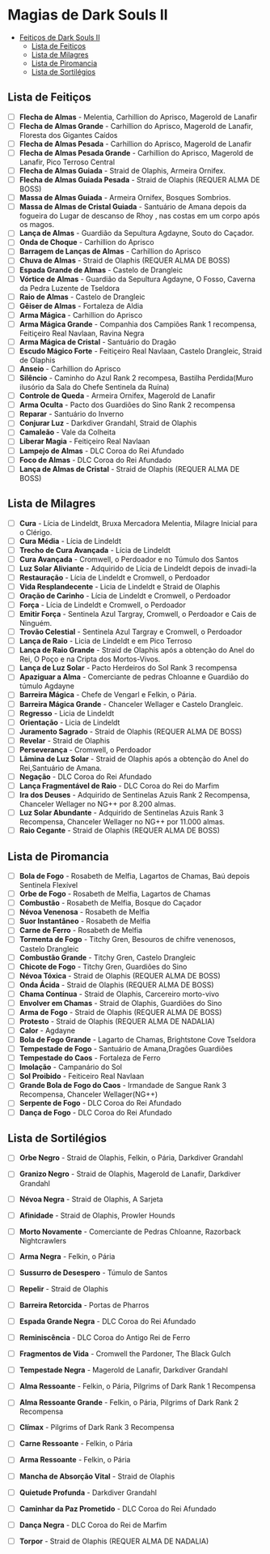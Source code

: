 
# Magias de Dark Souls II

<!-- TOC -->
- [Feitiços de Dark Souls II](#feitiços-de-dark-souls-ii)
  - [Lista de Feitiços](#lista-de-feitiços)
  - [Lista de Milagres](#lista-de-milagres)
  - [Lista de Piromancia](#lista-de-piromancia)
  - [Lista de Sortilégios](#lista-de-sortilégios)
<!-- /TOC -->

## Lista de Feitiços

- [ ] **Flecha de Almas** - Melentia, Carhillion do Aprisco, Magerold de Lanafir
- [ ] **Flecha de Almas Grande** - Carhillion do Aprisco, Magerold de Lanafir, Floresta dos Gigantes Caídos
- [ ] **Flecha de Almas Pesada** - Carhillion do Aprisco, Magerold de Lanafir
- [ ] **Flecha de Almas Pesada Grande** - Carhillion do Aprisco, Magerold de Lanafir, Pico Terroso Central
- [ ] **Flecha de Almas Guiada** - Straid de Olaphis, Armeira Ornifex.
- [ ] **Flecha de Almas Guiada Pesada** - Straid de Olaphis (REQUER ALMA DE BOSS)
- [ ] **Massa de Almas Guiada** - Armeira Ornifex, Bosques Sombrios.	
- [ ] **Massa de Almas de Cristal Guiada** - Santuário de Amana depois da fogueira do Lugar de descanso de Rhoy , nas costas em um corpo após os magos.
- [ ] **Lança de Almas** - Guardião da Sepultura Agdayne, Souto do Caçador.
- [ ] **Onda de Choque** - Carhillion do Aprisco
- [ ] **Barragem de Lanças de Almas** - Carhillion do Aprisco
- [ ] **Chuva de Almas** - Straid de Olaphis (REQUER ALMA DE BOSS)
- [ ] **Espada Grande de Almas** - Castelo de Drangleic
- [ ] **Vórtice de Almas** - Guardião da Sepultura Agdayne, O Fosso, Caverna da Pedra Luzente de Tseldora
- [ ] **Raio de Almas** - Castelo de Drangleic
- [ ] **Gêiser de Almas** - Fortaleza de Aldia
- [ ] **Arma Mágica** - Carhillion do Aprisco
- [ ] **Arma Mágica Grande** - Companhia dos Campiões Rank 1 recompensa, Feitiçeiro Real Navlaan, Ravina Negra
- [ ] **Arma Mágica de Cristal** - Santuário do Dragão
- [ ] **Escudo Mágico Forte** - Feitiçeiro Real Navlaan, Castelo Drangleic, Straid de Olaphis
- [ ] **Anseio** - Carhillion do Aprisco
- [ ] **Silêncio** - Caminho do  Azul Rank 2 recompesa, Bastilha Perdida(Muro ilusório da Sala do Chefe Sentinela da Ruína)
- [ ] **Controle de Queda** - Armeira Ornifex, Magerold de Lanafir
- [ ] **Arma Oculta** - Pacto dos Guardiões do Sino Rank 2 recompensa
- [ ] **Reparar** - Santuário do Inverno
- [ ] **Conjurar Luz** - Darkdiver Grandahl, Straid de Olaphis
- [ ] **Camaleão** - Vale da Colheita
- [ ] **Liberar Magia** - Feitiçeiro Real Navlaan
- [ ] **Lampejo de Almas** -  DLC Coroa do Rei Afundado
- [ ] **Foco de Almas** -  DLC Coroa do Rei Afundado
- [ ] **Lança de Almas de Cristal** - Straid de Olaphis (REQUER ALMA DE BOSS)

## Lista de Milagres

- [ ] **Cura** - Lícia de Lindeldt, Bruxa Mercadora Melentia, Milagre Inicial para o Clérigo.
- [ ] **Cura Média** - Lícia de Lindeldt
- [ ] **Trecho de Cura Avançada** - Lícia de Lindeldt
- [ ] **Cura Avançada** - Cromwell, o Perdoador e no Túmulo dos Santos
- [ ] **Luz Solar Aliviante** - Adquirido de Lícia de Lindeldt depois de invadi-la
- [ ] **Restauração** - Lícia de Lindeldt e Cromwell, o Perdoador
- [ ] **Vida Resplandecente** -  Licia de Lindeldt e Straid de Olaphis
- [ ] **Oração de Carinho** - Lícia de Lindeldt e Cromwell, o Perdoador
- [ ] **Força** - Lícia de Lindeldt e Cromwell, o Perdoador
- [ ] **Emitir Força** - Sentinela Azul Targray, Cromwell, o Perdoador e Cais de Ninguém.
- [ ] **Trovão Celestial** - Sentinela Azul Targray e Cromwell, o Perdoador
- [ ] **Lança de Raio** - Licia de Lindeldt e em Pico Terroso
- [ ] **Lança de Raio Grande** - Straid de Olaphis após a obtenção do Anel do Rei, O Poço e na Cripta dos Mortos-Vivos.
- [ ] **Lança de Luz Solar** - Pacto Herdeiros do Sol Rank 3 recompensa
- [ ] **Apaziguar a Alma** - Comerciante de pedras Chloanne e Guardião do túmulo Agdayne
- [ ] **Barreira Mágica** - Chefe de Vengarl e Felkin, o Pária.
- [ ] **Barreira Mágica Grande** - Chanceler Wellager e Castelo Drangleic.
- [ ] **Regresso** - Licia de Lindeldt 
- [ ] **Orientação** - Licia de Lindeldt 
- [ ] **Juramento Sagrado** - Straid de Olaphis (REQUER ALMA DE BOSS)
- [ ] **Revelar** - Straid de Olaphis
- [ ] **Perseverança** - Cromwell, o Perdoador
- [ ] **Lâmina de Luz Solar** - Straid de Olaphis após a obtenção do Anel do Rei,Santuário de Amana.
- [ ] **Negação** - DLC Coroa do Rei Afundado
- [ ] **Lança Fragmentável de Raio** - DLC Coroa do Rei do Marfim
- [ ] **Ira dos Deuses** - Adquirido de Sentinelas Azuis Rank 2 Recompensa, Chanceler Wellager no NG++ por 8.200 almas.
- [ ] **Luz Solar Abundante** - Adquirido de Sentinelas Azuis Rank 3 Recompensa, Chanceler Wellager no NG++ por 11.000 almas.
- [ ] **Raio Cegante** - Straid de Olaphis (REQUER ALMA DE BOSS)

## Lista de Piromancia

- [ ] **Bola de Fogo** - Rosabeth de Melfia, Lagartos de Chamas, Baú depois Sentinela Flexível
- [ ] **Orbe de Fogo** - Rosabeth de Melfia, Lagartos de Chamas
- [ ] **Combustão** - Rosabeth de Melfia, Bosque do Caçador
- [ ] **Névoa Venenosa** - Rosabeth de Melfia
- [ ] **Suor Instantâneo** - Rosabeth de Melfia
- [ ] **Carne de Ferro** - Rosabeth de Melfia
- [ ] **Tormenta de Fogo** - Titchy Gren, Besouros de chifre venenosos, Castelo Drangleic
- [ ] **Combustão Grande** - Titchy Gren, Castelo Drangleic
- [ ] **Chicote de Fogo** - Titchy Gren, Guardiões do Sino
- [ ] **Névoa Tóxica** - Straid de Olaphis (REQUER ALMA DE BOSS)
- [ ] **Onda Ácida** - Straid de Olaphis (REQUER ALMA DE BOSS)
- [ ] **Chama Contínua** - Straid de Olaphis, Carcereiro morto-vivo
- [ ] **Envolver em Chamas** - Straid de Olaphis, Guardiões do Sino
- [ ] **Arma de Fogo** - Straid de Olaphis (REQUER ALMA DE BOSS)
- [ ] **Protesto** - Straid de Olaphis (REQUER ALMA DE NADALIA)
- [ ] **Calor** - Agdayne
- [ ] **Bola de Fogo Grande** - Lagarto de Chamas, Brightstone Cove Tseldora
- [ ] **Tempestade de Fogo** - Santuário de Amana,Dragões Guardiões
- [ ] **Tempestade do Caos** - Fortaleza de Ferro
- [ ] **Imolação** - Campanário do Sol
- [ ] **Sol Proibido** - Feiticeiro Real Navlaan
- [ ] **Grande Bola de Fogo do Caos** - Irmandade de Sangue Rank 3 Recompensa, Chanceler Wellager(NG++)
- [ ] **Serpente de Fogo** - DLC Coroa do Rei Afundado
- [ ] **Dança de Fogo** - DLC Coroa do Rei Afundado

## Lista de Sortilégios

- [ ] **Orbe Negro** - Straid de Olaphis, Felkin, o Pária, Darkdiver Grandahl
- [ ] **Granizo Negro** - Straid de Olaphis, Magerold de Lanafir, Darkdiver Grandahl
- [ ] **Névoa Negra** - Straid de Olaphis, A Sarjeta
- [ ] **Afinidade** - Straid de Olaphis, Prowler Hounds
- [ ] **Morto Novamente** - Comerciante de Pedras Chloanne, Razorback Nightcrawlers
- [ ] **Arma Negra** - Felkin, o Pária
- [ ] **Sussurro de Desespero** - Túmulo de Santos
- [ ] **Repelir** - Straid de Olaphis
- [ ] **Barreira Retorcida** - Portas de Pharros
- [ ] **Espada Grande Negra** - DLC Coroa do Rei Afundado
- [ ] **Reminiscência** - DLC Coroa do Antigo Rei de Ferro
- [ ] **Fragmentos de Vida** - Cromwell the Pardoner, The Black Gulch
- [ ] **Tempestade Negra** - Magerold de Lanafir, Darkdiver Grandahl
- [ ] **Alma Ressoante** - Felkin, o Pária, Pilgrims of Dark Rank 1 Recompensa
- [ ] **Alma Ressoante Grande** - Felkin, o Pária, Pilgrims of Dark Rank 2 Recompensa
- [ ] **Clímax** - Pilgrims of Dark Rank 3 Recompensa
- [ ] **Carne Ressoante** - Felkin, o Pária
- [ ] **Arma Ressoante** - Felkin, o Pária
- [ ] **Mancha de Absorção Vital** - Straid de Olaphis
- [ ] **Quietude Profunda** - Darkdiver Grandahl
- [ ] **Caminhar da Paz Prometido** - DLC Coroa do Rei Afundado
- [ ] **Dança Negra** - DLC Coroa do Rei de Marfim
- [ ] **Torpor** - Straid de Olaphis (REQUER ALMA DE NADALIA)

